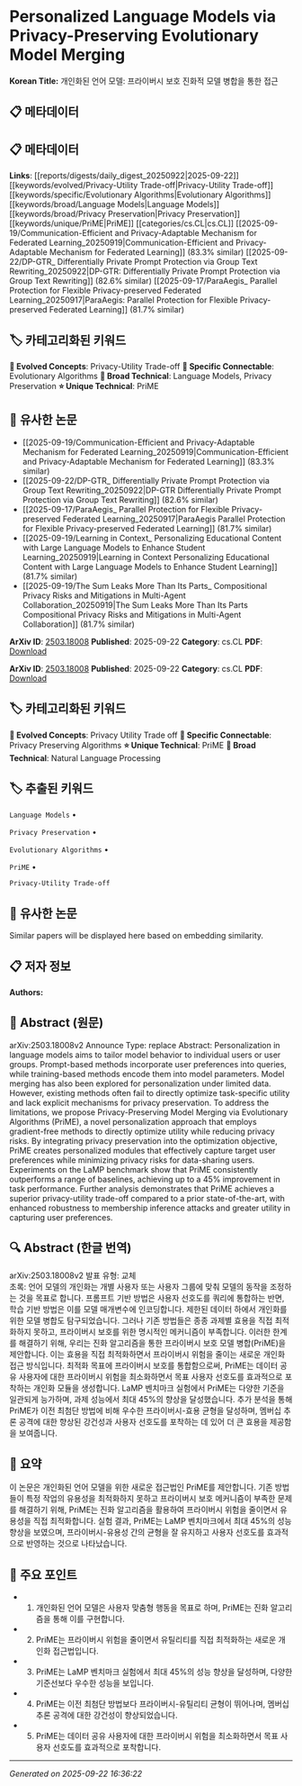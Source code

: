 # Personalized Language Models via Privacy-Preserving Evolutionary Model Merging

**Korean Title:** 개인화된 언어 모델: 프라이버시 보호 진화적 모델 병합을 통한 접근

## 📋 메타데이터

## 📋 메타데이터

**Links**: [[reports/digests/daily_digest_20250922|2025-09-22]] [[keywords/evolved/Privacy-Utility Trade-off|Privacy-Utility Trade-off]] [[keywords/specific/Evolutionary Algorithms|Evolutionary Algorithms]] [[keywords/broad/Language Models|Language Models]] [[keywords/broad/Privacy Preservation|Privacy Preservation]] [[keywords/unique/PriME|PriME]] [[categories/cs.CL|cs.CL]] [[2025-09-19/Communication-Efficient and Privacy-Adaptable Mechanism for Federated Learning_20250919|Communication-Efficient and Privacy-Adaptable Mechanism for Federated Learning]] (83.3% similar) [[2025-09-22/DP-GTR_ Differentially Private Prompt Protection via Group Text Rewriting_20250922|DP-GTR: Differentially Private Prompt Protection via Group Text Rewriting]] (82.6% similar) [[2025-09-17/ParaAegis_ Parallel Protection for Flexible Privacy-preserved Federated Learning_20250917|ParaAegis: Parallel Protection for Flexible Privacy-preserved Federated Learning]] (81.7% similar)

## 🏷️ 카테고리화된 키워드
**🚀 Evolved Concepts**: Privacy-Utility Trade-off
**🔗 Specific Connectable**: Evolutionary Algorithms
**🔬 Broad Technical**: Language Models, Privacy Preservation
**⭐ Unique Technical**: PriME
## 🔗 유사한 논문
- [[2025-09-19/Communication-Efficient and Privacy-Adaptable Mechanism for Federated Learning_20250919|Communication-Efficient and Privacy-Adaptable Mechanism for Federated Learning]] (83.3% similar)
- [[2025-09-22/DP-GTR_ Differentially Private Prompt Protection via Group Text Rewriting_20250922|DP-GTR Differentially Private Prompt Protection via Group Text Rewriting]] (82.6% similar)
- [[2025-09-17/ParaAegis_ Parallel Protection for Flexible Privacy-preserved Federated Learning_20250917|ParaAegis Parallel Protection for Flexible Privacy-preserved Federated Learning]] (81.7% similar)
- [[2025-09-19/Learning in Context_ Personalizing Educational Content with Large Language Models to Enhance Student Learning_20250919|Learning in Context Personalizing Educational Content with Large Language Models to Enhance Student Learning]] (81.7% similar)
- [[2025-09-19/The Sum Leaks More Than Its Parts_ Compositional Privacy Risks and Mitigations in Multi-Agent Collaboration_20250919|The Sum Leaks More Than Its Parts Compositional Privacy Risks and Mitigations in Multi-Agent Collaboration]] (81.7% similar)


**ArXiv ID**: [2503.18008](https://arxiv.org/abs/2503.18008)
**Published**: 2025-09-22
**Category**: cs.CL
**PDF**: [Download](https://arxiv.org/pdf/2503.18008.pdf)


**ArXiv ID**: [2503.18008](https://arxiv.org/abs/2503.18008)
**Published**: 2025-09-22
**Category**: cs.CL
**PDF**: [Download](https://arxiv.org/pdf/2503.18008.pdf)

## 🏷️ 카테고리화된 키워드
**🚀 Evolved Concepts**: Privacy Utility Trade off
**🔗 Specific Connectable**: Privacy Preserving Algorithms
**⭐ Unique Technical**: PriME
**🔬 Broad Technical**: Natural Language Processing

## 🏷️ 추출된 키워드



`Language Models` • 

`Privacy Preservation` • 

`Evolutionary Algorithms` • 

`PriME` • 

`Privacy-Utility Trade-off`



## 🔗 유사한 논문

Similar papers will be displayed here based on embedding similarity.

## 📋 저자 정보

**Authors:** 

## 📄 Abstract (원문)

arXiv:2503.18008v2 Announce Type: replace 
Abstract: Personalization in language models aims to tailor model behavior to individual users or user groups. Prompt-based methods incorporate user preferences into queries, while training-based methods encode them into model parameters. Model merging has also been explored for personalization under limited data. However, existing methods often fail to directly optimize task-specific utility and lack explicit mechanisms for privacy preservation. To address the limitations, we propose Privacy-Preserving Model Merging via Evolutionary Algorithms (PriME), a novel personalization approach that employs gradient-free methods to directly optimize utility while reducing privacy risks. By integrating privacy preservation into the optimization objective, PriME creates personalized modules that effectively capture target user preferences while minimizing privacy risks for data-sharing users. Experiments on the LaMP benchmark show that PriME consistently outperforms a range of baselines, achieving up to a 45% improvement in task performance. Further analysis demonstrates that PriME achieves a superior privacy-utility trade-off compared to a prior state-of-the-art, with enhanced robustness to membership inference attacks and greater utility in capturing user preferences.

## 🔍 Abstract (한글 번역)

arXiv:2503.18008v2 발표 유형: 교체  
초록: 언어 모델의 개인화는 개별 사용자 또는 사용자 그룹에 맞춰 모델의 동작을 조정하는 것을 목표로 합니다. 프롬프트 기반 방법은 사용자 선호도를 쿼리에 통합하는 반면, 학습 기반 방법은 이를 모델 매개변수에 인코딩합니다. 제한된 데이터 하에서 개인화를 위한 모델 병합도 탐구되었습니다. 그러나 기존 방법들은 종종 과제별 효용을 직접 최적화하지 못하고, 프라이버시 보호를 위한 명시적인 메커니즘이 부족합니다. 이러한 한계를 해결하기 위해, 우리는 진화 알고리즘을 통한 프라이버시 보호 모델 병합(PriME)을 제안합니다. 이는 효용을 직접 최적화하면서 프라이버시 위험을 줄이는 새로운 개인화 접근 방식입니다. 최적화 목표에 프라이버시 보호를 통합함으로써, PriME는 데이터 공유 사용자에 대한 프라이버시 위험을 최소화하면서 목표 사용자 선호도를 효과적으로 포착하는 개인화 모듈을 생성합니다. LaMP 벤치마크 실험에서 PriME는 다양한 기준을 일관되게 능가하며, 과제 성능에서 최대 45%의 향상을 달성했습니다. 추가 분석을 통해 PriME가 이전 최첨단 방법에 비해 우수한 프라이버시-효용 균형을 달성하며, 멤버십 추론 공격에 대한 향상된 강건성과 사용자 선호도를 포착하는 데 있어 더 큰 효용을 제공함을 보여줍니다.

## 📝 요약

이 논문은 개인화된 언어 모델을 위한 새로운 접근법인 PriME를 제안합니다. 기존 방법들이 특정 작업의 유용성을 최적화하지 못하고 프라이버시 보호 메커니즘이 부족한 문제를 해결하기 위해, PriME는 진화 알고리즘을 활용하여 프라이버시 위험을 줄이면서 유용성을 직접 최적화합니다. 실험 결과, PriME는 LaMP 벤치마크에서 최대 45%의 성능 향상을 보였으며, 프라이버시-유용성 간의 균형을 잘 유지하고 사용자 선호도를 효과적으로 반영하는 것으로 나타났습니다.

## 🎯 주요 포인트


- 1. 개인화된 언어 모델은 사용자 맞춤형 행동을 목표로 하며, PriME는 진화 알고리즘을 통해 이를 구현합니다.

- 2. PriME는 프라이버시 위험을 줄이면서 유틸리티를 직접 최적화하는 새로운 개인화 접근법입니다.

- 3. PriME는 LaMP 벤치마크 실험에서 최대 45%의 성능 향상을 달성하며, 다양한 기준선보다 우수한 성능을 보입니다.

- 4. PriME는 이전 최첨단 방법보다 프라이버시-유틸리티 균형이 뛰어나며, 멤버십 추론 공격에 대한 강건성이 향상되었습니다.

- 5. PriME는 데이터 공유 사용자에 대한 프라이버시 위험을 최소화하면서 목표 사용자 선호도를 효과적으로 포착합니다.


---

*Generated on 2025-09-22 16:36:22*